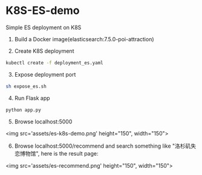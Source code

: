 # K8S-ES-demo
Simple ES deployment on K8S


1. Build a Docker image(elasticsearch:7.5.0-poi-attraction)

2. Create K8S deployment
```bash
kubectl create -f deployment_es.yaml
```

3. Expose deployment port
```bash
sh expose_es.sh
```

4. Run Flask app
```bash
python app.py
```

5. Browse localhost:5000

<img src='assets/es-k8s-demo.png' height="150", width="150">

6. Browse localhost:5000/recommend and search something like "洛杉矶失恋博物馆", here is the result page:

<img src='assets/es-recommend.png' height="150", width="150">

